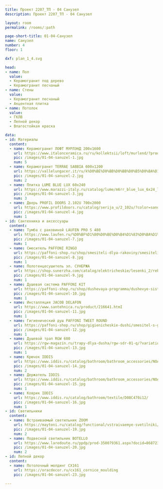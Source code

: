 ```yaml
---
title: Проект 2207_ТП - 04 Санузел
description: Проект 2207_ТП - 04 Санузел

layout: room
permalink: /rooms/:path

page-short-title: 01-04-Санузел
name: Санузел
number: 4
floor: 1

dxf: plan_1_4.svg

head:
- name: Пол
  value:
  - Керамогранит под дерево
  - Керамогранит песчаный
- name: Стены
  value:
  - Керамогранит песчаный
  - Акцентная плитка
- name: Потолок
  value:
  - ГКЛВ
  - Лепной декор
  - Влагостойкая краска

data:
- id: Материалы
  content:
  - name: Керамогранит ЛОФТ МУРЛЭНД 200x1600
    url: https://www.italonceramica.ru/ru/kollektsii/loft/murlend/?producttype=gres
    pic: /images/01-04-sanuzel-1.jpg
    num: 5
  - name: Керамогранит TERRAE SABBIA 600х1200
    url: https://vallelungacer.it/ru/k%D0%BE%D0%BB%D0%BB%D0%B5%D0%BA%D1%86%D0%B8%D0%B8/terrae/
    pic: /images/01-04-sanuzel-2.jpg
    num: 2
  - name: Плитка LUME BLUE LUX 60x240
    url: https://www.marazzi-italy.ru/catalog/lume/m6rr_blue_lux_6x24_lume_marazzi/
    pic: /images/01-04-sanuzel-3.jpg
    num: 3
  - name: Дверь PROFIL DOORS 2.102U 700x2000
    url: https://www.profildoors.ru/catalog/serija_u/2_102u/?color=sand&glass=
    pic: /images/01-04-sanuzel-4.jpg
    num: 1
- id: Сантехника и аксессуары
  content:
  - name: Тумба с раковиной LAUFEN PRO S 480
    url: https://www.laufen.ru/%D0%BF%D1%80%D0%BE%D0%B4%D1%83%D0%BA%D1%82%D1%8B/%D1%88%D0%BA%D0%B0%D1%84%D1%87%D0%B8%D0%BA-%D1%80%D0%B0%D0%BA%D0%BE%D0%B2%D0%B8%D0%BD%D1%83-%D0%BF%D0%B5%D1%82%D0%BB%D0%B8-%D1%81%D0%BB%D0%B5%D0%B2%D0%B0-%D0%BF%D0%BE%D0%BB%D0%BA%D0%B8-%D1%81%D0%BF%D1%80%D0%B0%D0%B2%D0%B0-%D0%B0%D1%81%D1%81%D0%B8%D0%BC%D0%B5%D1%82%D1%80%D0%B8%D1%87%D0%BD%D0%BE%D0%B8-%D0%BB%D0%B5%D0%B2%D0%BE%D0%B8-%D1%80%D0%B0%D0%BA%D0%BE%D0%B2%D0%B8%D0%BD%D1%8B-815955-H483001095...1?sku=H4830010959991
    pic: /images/01-04-sanuzel-7.jpg
    num: 1
  - name: Смеситель PAFFONI RINGO 
    url: https://paffoni-shop.ru/shop/smesiteli-dlya-rakoviny/smesiteli-dlya-rakoviny1/smesitel-dlya-rakoviny-paffoni-ringo-rin071bo
    pic: /images/01-04-sanuzel-8.jpg
    num: 1
  - name: Полотенцесушитель эл. СУНЕРЖА
    url: https://shop.sunerzha.com/catalog/elektricheskie/lesenki_2/reb_bogema_3_0_pryamaya_600kh500_mem_pravyy/?oid=30780
    pic: /images/01-04-sanuzel-9.jpg
    num: 1
  - name: Душевая система PAFFONI KIT 
    url: https://paffoni-shop.ru/shop/dushevaya-programma/dushevye-sistemy/dushevoj-komplekt-paffoni-3-v-1-41bo
    pic: /images/01-04-sanuzel-10.jpg
    num: 1
  - name: Инсталляция JACOB DELAFON
    url: https://www.santehnica.ru/product/216641.htmI
    pic: /images/01-04-sanuzel-11.jpg
    num: 1
  - name: Гигиенический душ PAFFONI TWEET ROUND
    url: https://paffoni-shop.ru/shop/gigienicheskie-dushi/smesitel-s-gigienicheskim-dushem-paffoni-tweet-round-zdup110bo
    pic: /images/01-04-sanuzel-12.jpg
    num: 1
  - name: Душевой трап RGW 600
    url: https://rgw-magazin.ru/trapy-dlya-dusha/rgw-sdr-01-q/?variation_id=1559
    pic: /images/01-04-sanuzel-13.jpg
    num: 1
  - name: Крючок IDDIS
    url: https://www.iddis.ru/catalog/bathroom/bathroom_accessories/NOAWT10i41/
    pic: /images/01-04-sanuzel-14.jpg
    num: 2
  - name: Держатель IDDIS
    url: https://www.iddis.ru/catalog/bathroom/bathroom_accessories/NOAWT00i43/
    pic: /images/01-04-sanuzel-15.jpg
    num: 1
  - name: Коврик IDDIS
    url: https://www.iddis.ru/catalog/bathroom/textile/D08C470i12/
    pic: /images/01-04-sanuzel-16.jpg
    num: 1
- id: Светильники
  content:
  - name: Встраиваемый светильник ZOOM
    url: https://maytoni.ru/catalog/functional/vstraivaemye-svetilniki/dl033-2-02w/
    pic: /images/01-04-sanuzel-19.jpg
    num: 2
  - name: Подвесной светильник BOTELLO
    url: https://www.laredoute.ru/ppdp/prod-350079361.aspx?docid=868723#shoppingtool=treestructureguidednavigation&srt=noSorting&shoppingtool=treestructureguidednavigation&pgnt=2
    pic: /images/01-04-sanuzel-20.jpg
    num: 2
- id: Лепной декор
  content:
  - name: Потолочный молдинг CX161
    url: https://oracdecor.ru/cx161_cornice_moulding
    pic: /images/01-04-sanuzel-23.jpg

---
```

